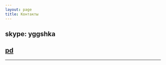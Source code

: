 ```yaml
---
layout: page
title: Контакты
---
```


## skype: yggshka

## [pd](http://prodota.ru/forum/index.php?showuser=76579)

___
